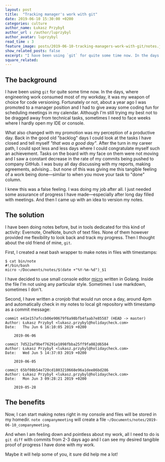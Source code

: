 ```yaml
---
layout: post
title:  "Tracking manager's work with git"
date: 2019-06-10 15:30:00 +0200
categories: culture
author_name: Łukasz Przybył
author_url : /author/luprzybyl
author_avatar: luprzybyl
read_time : 3
feature_image: posts/2019-06-10-tracking-managers-work-with-git/notes.jpg
show_related_posts: false
excerpt: "I have been using `git` for quite some time now. In the days were engineering work consumed most of my workday it was my weapon of choice for code versioning. Fortunately or not, about a year ago I was promoted to a manager position and I had to give away some coding fun for scheduling meetings in my calendar. Although I'm still trying my best not to be dragged away from technical tasks, sometimes I need to face weeks, where I hardly open my IDE or console."
square_related: 
---
```


## The background

I have been using `git` for quite some time now. In the days, where engineering work consumed most of my workday, it was my weapon of choice for code versioning. Fortunately or not, about a year ago I was promoted to a manager position and I had to give away some coding fun for scheduling meetings in my calendar. Although I'm still trying my best not to be dragged away from technical tasks, sometimes I need to face weeks where I hardly open my IDE or console.

What also changed with my promotion was my perception of a productive day. Back in the good old "backlog" days I could look at the tasks I have closed and tell myself _"that was a good day"_. After the turn in my career path, I could spot less and less days where I could congratulate myself such an achievement. Tasks on the board with my face on them were not moving and I saw a constant decrease in the rate of my commits being pushed to company GitHub. I was busy all day discussing with my reports, making agreements, advising… but none of this was giving me this tangible feeling of a work being done—similar to when you move your task to "done" column.

I knew this was a false feeling. I was doing my job after all. I just needed some assurance of progress I have made—especially after long day filled with meetings. And then I came up with an idea to version my notes.

## The solution

I have been doing notes before, but in tools dedicated for this kind of activity: Evernote, OneNote, bunch of text files. None of them however provided me flexibility to look back and track my progress. Then I thought about the old friend of mine, `git`.

First, I created a neat bash wrapper to make notes in files with timestamps:

```shell
$ cat bin/note 
#!/bin/bash
micro ~/Documents/notes/$(date +"%Y-%m-%d")_$1
```

I have decided to use small console editor [micro](https://micro-editor.github.io/) written in Golang. Inside the file I'm not using any particular style. Sometimes I use markdown, sometimes I don't.

Second, I have written a cronjob that would run once a day, around 4pm and automatically check in my notes to local git repository with timestamp as a commit message:

```shell
commit e41e157afccb06e90679f6a98bfb4faab7e85587 (HEAD -> master)
Author: Łukasz Przybył <lukasz.przybyl@holidaycheck.com>
Date:   Thu Jun 6 16:10:05 2019 +0200

    2019-06-06

commit 7d522af9bef76291e1098fbba25ff9fa082d6584
Author: Łukasz Przybył <lukasz.przybyl@holidaycheck.com>
Date:   Wed Jun 5 14:37:03 2019 +0200

    2019-06-05

commit 65bf08b54e720cd1803210668e96a1dee86bd286
Author: Łukasz Przybył <lukasz.przybyl@holidaycheck.com>
Date:   Mon Jun 3 09:28:21 2019 +0200

    2019-05-28
```

## The benefits

Now, I can start making notes right in my console and files will be stored in my homedir. `note companymeeting` will create a file `~/Documents/notes/2019-06-10_companymeeting`.

And when I am feeling down and pointless about my work, all I need to do is `git diff` with commits from 2-3 days ago and I can see my desired tangible proof of progress I have done with my work. 

Maybe it will help some of you, it sure did help me a lot!
